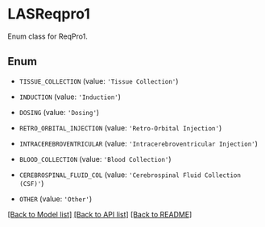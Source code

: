 # LASReqpro1

Enum class for ReqPro1.

## Enum

* `TISSUE_COLLECTION` (value: `'Tissue Collection'`)

* `INDUCTION` (value: `'Induction'`)

* `DOSING` (value: `'Dosing'`)

* `RETRO_ORBITAL_INJECTION` (value: `'Retro-Orbital Injection'`)

* `INTRACEREBROVENTRICULAR` (value: `'Intracerebroventricular Injection'`)

* `BLOOD_COLLECTION` (value: `'Blood Collection'`)

* `CEREBROSPINAL_FLUID_COL` (value: `'Cerebrospinal Fluid Collection (CSF)'`)

* `OTHER` (value: `'Other'`)

[[Back to Model list]](../README.md#documentation-for-models) [[Back to API list]](../README.md#documentation-for-api-endpoints) [[Back to README]](../README.md)


